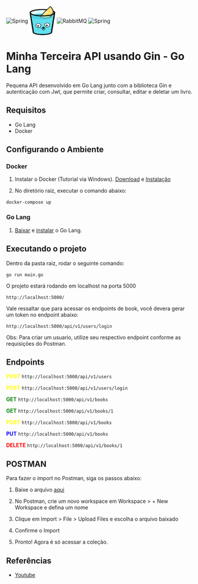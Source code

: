 
<div style="display: inline_block"><br>
  <img align="center" alt="Spring" height="80" width="90" src="https://cdn.jsdelivr.net/gh/devicons/devicon/icons/go/go-original.svg" />
  <img align="center" alt="Spring" height="80" width="70" src="https://raw.githubusercontent.com/gin-gonic/logo/master/color.png" />
  <img align="center" alt="RabbitMQ" height="80" width="90" src="https://cdn.jsdelivr.net/gh/devicons/devicon/icons/docker/docker-original-wordmark.svg" />
  <img align="center" alt="Spring" height="80" width="90" src="https://cdn.jsdelivr.net/gh/devicons/devicon/icons/postgresql/postgresql-original.svg" />
</div>

# Minha Terceira API usando Gin - Go Lang
Pequena API desenvolvido em Go Lang junto com a biblioteca Gin e autenticação com Jwt, que permite criar, consultar, editar e deletar um livro.

## Requisitos

- Go Lang
- Docker

## Configurando o Ambiente

### Docker
1) Instalar o Docker (Tutorial via Windows). [Download](https://www.docker.com/products/docker-desktop/) e  [Instalação](https://sh-tsang.medium.com/tutorial-docker-installation-in-wsl-2-of-windows-f4471fc3e1d4)

2) No diretório raiz, executar o comando abaixo:
```shell
docker-compose up
```

### Go Lang

1) [Baixar](https://go.dev/doc/install) e [instalar](https://medium.com/@rafaelmoraisdev/como-instalar-go-no-windows-10-7787faac3a7f) o Go Lang.

## Executando o projeto
Dentro da pasta raiz, rodar o seguinte comando:
```shell
go run main.go  
```
O projeto estará rodando em localhost na porta 5000
```
http://localhost:5000/
```

Vale ressaltar que para acessar os endpoints de book, você devera gerar um token no endpoint abaixo:

```
http://localhost:5000/api/v1/users/login
```

Obs: Para criar um usuario, utilize seu respectivo endpoint conforme as requisições do Postman.
## Endpoints

<b><span style="color:yellow"> POST</span></b> `http://localhost:5000/api/v1/users`

<b><span style="color:yellow"> POST</span></b> `http://localhost:5000/api/v1/users/login`

<b><span style="color:green"> GET</span></b> `http://localhost:5000/api/v1/books`

<b><span style="color:green"> GET</span></b> `http://localhost:5000/api/v1/books/1`

<b><span style="color:yellow"> POST</span></b> `http://localhost:5000/api/v1/books`

<b><span style="color:blue"> PUT</span></b> `http://localhost:5000/api/v1/books`

<b><span style="color:red"> DELETE</span></b> `http://localhost:5000/api/v1/books/1`

## POSTMAN

Para fazer o import no Postman, siga os passos abaixo:

1) Baixe o arquivo [aqui](./postman)

2) No Postman, crie um novo workspace em Workspace > + New Workspace e defina um nome

3) Clique em Import > File > Upload Files e escolha o arquivo baixado

4) Confirme o Import

5) Pronto! Agora é só acessar a coleção.


## Referências
- [Youtube](https://www.youtube.com/)